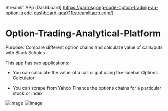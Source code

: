 
Streamlit APp [Dashboard] (https://garrosgong-code-option-trading-an-option-trade-dashboard-qqa711.streamlitapp.com/)

# Option-Trading-Analytical-Platform

Purpose: Compare different option chains and calculate value of calls/puts with Black Scholes  

This app has two applications:

- You can calculate the value of a call or put using the sidebar Options Calculator 

- You can scrape from Yahoo Finance the options chains for a particular stock or index

![image](https://user-images.githubusercontent.com/66699813/193391014-7a284d05-c62b-47d1-909f-0fb8a763d978.png)
![image](https://user-images.githubusercontent.com/66699813/193391322-0a965fff-9f2d-426a-a975-206b0f794447.png)
